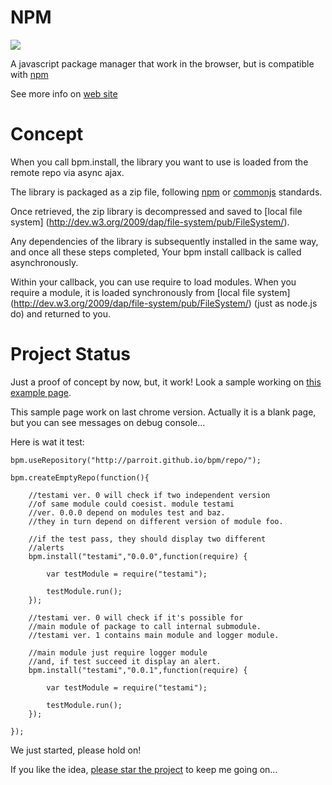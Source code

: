 NPM
===
<img src="http://parroit.github.io/bpm/img/logo-solo.png">


A javascript package manager that work in the browser, but is compatible with [npm](https://npmjs.org/)

See more info on [web site](http://parroit.github.io/bpm/)

Concept
=======

When you call bpm.install, the library you want to use is loaded
from the remote repo via async ajax.

The library is packaged as a zip file, following [npm](https://npmjs.org/) or
[commonjs]([http://wiki.commonjs.org/wiki/CommonJS) standards.

Once retrieved, the zip library is decompressed and saved to
[local file system] (http://dev.w3.org/2009/dap/file-system/pub/FileSystem/).

Any dependencies of the library is subsequently installed
in the same way, and once all these steps completed,
Your bpm install callback is called asynchronously.

Within your callback, you can use require to load modules.
When you require a module, it is loaded synchronously
from [local file system] (http://dev.w3.org/2009/dap/file-system/pub/FileSystem/)
(just as node.js do) and returned to you.


Project Status
==============

Just a proof of concept by now, but, it work!
Look a sample working on
[this example page](http://parroit.github.io/bpm/test/examples/awesome-test/).

This sample page work on last chrome version. Actually it is a blank page, but you
can see messages on debug console...

Here is wat it test:

    bpm.useRepository("http://parroit.github.io/bpm/repo/");

    bpm.createEmptyRepo(function(){

        //testami ver. 0 will check if two independent version
        //of same module could coesist. module testami
        //ver. 0.0.0 depend on modules test and baz.
        //they in turn depend on different version of module foo.

        //if the test pass, they should display two different
        //alerts
        bpm.install("testami","0.0.0",function(require) {

            var testModule = require("testami");

            testModule.run();
        });

        //testami ver. 0 will check if it's possible for
        //main module of package to call internal submodule.
        //testami ver. 1 contains main module and logger module.

        //main module just require logger module
        //and, if test succeed it display an alert.
        bpm.install("testami","0.0.1",function(require) {

            var testModule = require("testami");

            testModule.run();
        });

    });




We just started, please hold on!

If you like the idea, [please star the project](https://github.com/parroit/bpm/star)
to keep me going on...



